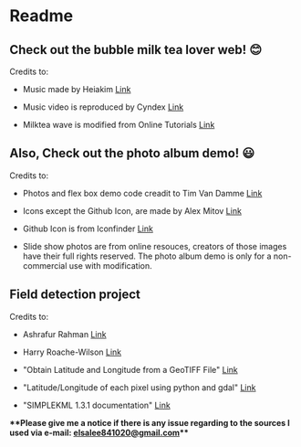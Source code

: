 # Readme
## Check out the bubble milk tea lover web! :blush:
Credits to:
- Music made by Heiakim [Link](https://www.youtube.com/channel/UCnTB8uNxND40iwvPiyzpnWw)

- Music video is reproduced by Cyndex [Link](https://www.youtube.com/watch?v=nzsGlqUmhmQ)

- Milktea wave is modified from Online Tutorials [Link](https://www.youtube.com/watch?v=MMNEEdGa5eE)

## Also, Check out the photo album demo! :smiley:
Credits to:
- Photos and flex box demo code creadit to Tim Van Damme [Link](https://css-tricks.com/adaptive-photo-layout-with-flexbox/#demo)

- Icons except the Github Icon, are made by Alex Mitov [Link](https://www.iconfinder.com/iconsets/social-media-outline-6)

- Github Icon is from Iconfinder [Link](https://www.iconfinder.com/)

- Slide show photos are from online resouces, creators of those images have their full rights reserved. The photo album demo is only for a non-commercial use with modification. 

## Field detection project
Credits to:
- Ashrafur Rahman [Link](https://www.linkedin.com/in/ashrafsrv/)

- Harry Roache-Wilson [Link](https://www.linkedin.com/in/harryroachewilson/)

- "Obtain Latitude and Longitude from a GeoTIFF File" [Link](https://stackoverflow.com/questions/2922532/obtain-latitude-and-longitude-from-a-geotiff-file)  

- "Latitude/Longitude of each pixel using python and gdal" [Link](https://scriptndebug.wordpress.com/2014/11/24/latitudelongitude-of-each-pixel-using-python-and-gdal/amp/)  

- "SIMPLEKML 1.3.1 documentation" [Link](https://simplekml.readthedocs.io/en/latest/gettingstarted.html#creating-a-kml-document)

**\*\*Please give me a notice if there is any issue regarding to the sources I used via e-mail: elsalee841020@gmail.com\*\***
